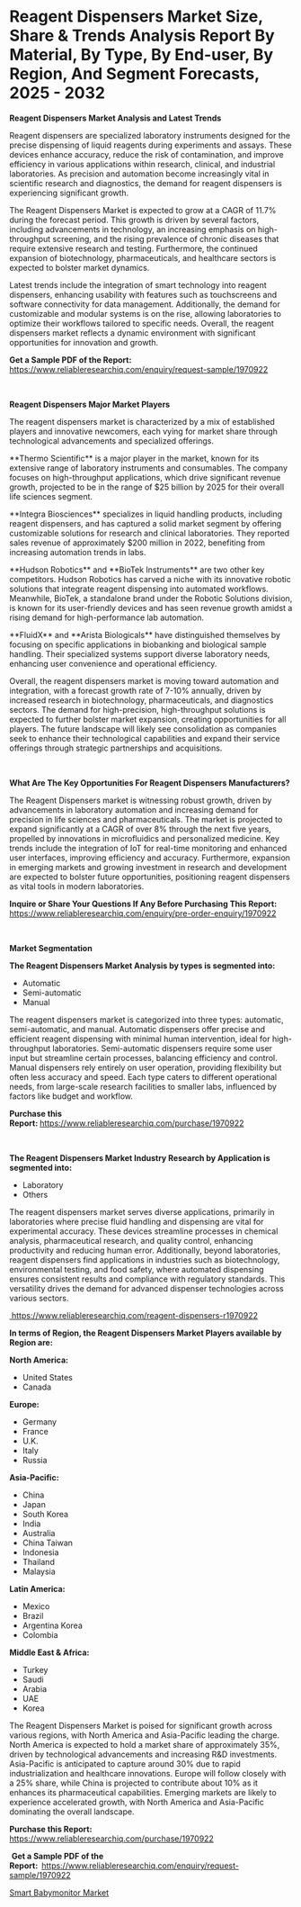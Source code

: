 <p><h1>Reagent Dispensers Market Size, Share & Trends Analysis Report By Material, By Type, By End-user, By Region, And Segment Forecasts, 2025 - 2032</h1></p><p><strong>Reagent Dispensers Market Analysis and Latest Trends</strong></p>
<p><p>Reagent dispensers are specialized laboratory instruments designed for the precise dispensing of liquid reagents during experiments and assays. These devices enhance accuracy, reduce the risk of contamination, and improve efficiency in various applications within research, clinical, and industrial laboratories. As precision and automation become increasingly vital in scientific research and diagnostics, the demand for reagent dispensers is experiencing significant growth. </p><p>The Reagent Dispensers Market is expected to grow at a CAGR of 11.7% during the forecast period. This growth is driven by several factors, including advancements in technology, an increasing emphasis on high-throughput screening, and the rising prevalence of chronic diseases that require extensive research and testing. Furthermore, the continued expansion of biotechnology, pharmaceuticals, and healthcare sectors is expected to bolster market dynamics. </p><p>Latest trends include the integration of smart technology into reagent dispensers, enhancing usability with features such as touchscreens and software connectivity for data management. Additionally, the demand for customizable and modular systems is on the rise, allowing laboratories to optimize their workflows tailored to specific needs. Overall, the reagent dispensers market reflects a dynamic environment with significant opportunities for innovation and growth.</p></p>
<p><strong>Get a Sample PDF of the Report:&nbsp;</strong> <a href="https://www.reliableresearchiq.com/enquiry/request-sample/1970922?utm_campaign=2797&utm_medium=2&utm_source=Github&utm_content=ia&utm_term=03032025&utm_id=reagent-dispensers">https://www.reliableresearchiq.com/enquiry/request-sample/1970922</a></p>
<p>&nbsp;</p>
<p><strong>Reagent Dispensers Major Market Players</strong></p>
<p><p>The reagent dispensers market is characterized by a mix of established players and innovative newcomers, each vying for market share through technological advancements and specialized offerings.</p><p>**Thermo Scientific** is a major player in the market, known for its extensive range of laboratory instruments and consumables. The company focuses on high-throughput applications, which drive significant revenue growth, projected to be in the range of $25 billion by 2025 for their overall life sciences segment.</p><p>**Integra Biosciences** specializes in liquid handling products, including reagent dispensers, and has captured a solid market segment by offering customizable solutions for research and clinical laboratories. They reported sales revenue of approximately $200 million in 2022, benefiting from increasing automation trends in labs.</p><p>**Hudson Robotics** and **BioTek Instruments** are two other key competitors. Hudson Robotics has carved a niche with its innovative robotic solutions that integrate reagent dispensing into automated workflows. Meanwhile, BioTek, a standalone brand under the Robotic Solutions division, is known for its user-friendly devices and has seen revenue growth amidst a rising demand for high-performance lab automation.</p><p>**FluidX** and **Arista Biologicals** have distinguished themselves by focusing on specific applications in biobanking and biological sample handling. Their specialized systems support diverse laboratory needs, enhancing user convenience and operational efficiency.</p><p>Overall, the reagent dispensers market is moving toward automation and integration, with a forecast growth rate of 7-10% annually, driven by increased research in biotechnology, pharmaceuticals, and diagnostics sectors. The demand for high-precision, high-throughput solutions is expected to further bolster market expansion, creating opportunities for all players. The future landscape will likely see consolidation as companies seek to enhance their technological capabilities and expand their service offerings through strategic partnerships and acquisitions.</p></p>
<p>&nbsp;</p>
<p><strong>What Are The Key Opportunities For Reagent Dispensers Manufacturers?</strong></p>
<p><p>The Reagent Dispensers market is witnessing robust growth, driven by advancements in laboratory automation and increasing demand for precision in life sciences and pharmaceuticals. The market is projected to expand significantly at a CAGR of over 8% through the next five years, propelled by innovations in microfluidics and personalized medicine. Key trends include the integration of IoT for real-time monitoring and enhanced user interfaces, improving efficiency and accuracy. Furthermore, expansion in emerging markets and growing investment in research and development are expected to bolster future opportunities, positioning reagent dispensers as vital tools in modern laboratories.</p></p>
<p><strong>Inquire or Share Your Questions If Any Before Purchasing This Report:</strong> <a href="https://www.reliableresearchiq.com/enquiry/pre-order-enquiry/1970922?utm_campaign=2797&utm_medium=2&utm_source=Github&utm_content=ia&utm_term=03032025&utm_id=reagent-dispensers">https://www.reliableresearchiq.com/enquiry/pre-order-enquiry/1970922</a></p>
<p>&nbsp;</p>
<p><strong>Market Segmentation</strong></p>
<p><strong>The Reagent Dispensers Market Analysis by types is segmented into:</strong></p>
<p><ul><li>Automatic</li><li>Semi-automatic</li><li>Manual</li></ul></p>
<p><p>The reagent dispensers market is categorized into three types: automatic, semi-automatic, and manual. Automatic dispensers offer precise and efficient reagent dispensing with minimal human intervention, ideal for high-throughput laboratories. Semi-automatic dispensers require some user input but streamline certain processes, balancing efficiency and control. Manual dispensers rely entirely on user operation, providing flexibility but often less accuracy and speed. Each type caters to different operational needs, from large-scale research facilities to smaller labs, influenced by factors like budget and workflow.</p></p>
<p><strong>Purchase this Report:&nbsp;</strong><a href="https://www.reliableresearchiq.com/purchase/1970922?utm_campaign=2797&utm_medium=2&utm_source=Github&utm_content=ia&utm_term=03032025&utm_id=reagent-dispensers">https://www.reliableresearchiq.com/purchase/1970922</a></p>
<p>&nbsp;</p>
<p><strong>The Reagent Dispensers Market Industry Research by Application is segmented into:</strong></p>
<p><ul><li>Laboratory</li><li>Others</li></ul></p>
<p><p>The reagent dispensers market serves diverse applications, primarily in laboratories where precise fluid handling and dispensing are vital for experimental accuracy. These devices streamline processes in chemical analysis, pharmaceutical research, and quality control, enhancing productivity and reducing human error. Additionally, beyond laboratories, reagent dispensers find applications in industries such as biotechnology, environmental testing, and food safety, where automated dispensing ensures consistent results and compliance with regulatory standards. This versatility drives the demand for advanced dispenser technologies across various sectors.</p></p>
<p><a href="https://www.reliableresearchiq.com/reagent-dispensers-r1970922?utm_campaign=2797&utm_medium=2&utm_source=Github&utm_content=ia&utm_term=03032025&utm_id=reagent-dispensers">&nbsp;https://www.reliableresearchiq.com/reagent-dispensers-r1970922</a></p>
<p><strong>In terms of Region, the Reagent Dispensers Market Players available by Region are:</strong></p>
<p>
    <p> <strong> North America: </strong>
        <ul>
            <li>United States</li>
            <li>Canada</li>
        </ul>
        </p> 
    <p> <strong> Europe: </strong>
        <ul>
            <li>Germany</li>
            <li>France</li>
            <li>U.K.</li>
            <li>Italy</li>
            <li>Russia</li>
        </ul>
        </p> 
    <p> <strong> Asia-Pacific: </strong>
        <ul>
            <li>China</li>
            <li>Japan</li>
            <li>South Korea</li>
            <li>India</li>
            <li>Australia</li>
            <li>China Taiwan</li>
            <li>Indonesia</li>
            <li>Thailand</li>
            <li>Malaysia</li>
        </ul>
        </p> 
    <p> <strong> Latin America: </strong>
        <ul>
            <li>Mexico</li>
            <li>Brazil</li>
            <li>Argentina Korea</li>
            <li>Colombia</li>
        </ul>
        </p> 
    <p> <strong> Middle East & Africa: </strong>
        <ul>
            <li>Turkey</li>
            <li>Saudi</li>
            <li>Arabia</li>
            <li>UAE</li>
            <li>Korea</li>
        </ul>
    </p>
    </p>
<p><p>The Reagent Dispensers Market is poised for significant growth across various regions, with North America and Asia-Pacific leading the charge. North America is expected to hold a market share of approximately 35%, driven by technological advancements and increasing R&D investments. Asia-Pacific is anticipated to capture around 30% due to rapid industrialization and healthcare innovations. Europe will follow closely with a 25% share, while China is projected to contribute about 10% as it enhances its pharmaceutical capabilities. Emerging markets are likely to experience accelerated growth, with North America and Asia-Pacific dominating the overall landscape.</p></p>
<p><strong>Purchase this Report: </strong><a href="https://www.reliableresearchiq.com/purchase/1970922?utm_campaign=2797&utm_medium=2&utm_source=Github&utm_content=ia&utm_term=03032025&utm_id=reagent-dispensers">https://www.reliableresearchiq.com/purchase/1970922</a></p>
<p>&nbsp;<strong>Get a Sample PDF of the Report:&nbsp;&nbsp;</strong><a href="https://www.reliableresearchiq.com/enquiry/request-sample/1970922?utm_campaign=2797&utm_medium=2&utm_source=Github&utm_content=ia&utm_term=03032025&utm_id=reagent-dispensers">https://www.reliableresearchiq.com/enquiry/request-sample/1970922</a></p>
<p><strong></strong></p>
<p><p><a href="https://github.com/merkinedry7b/Market-Research-Report-List-1/blob/main/smart-babymonitor-market.md?utm_campaign=2797&utm_medium=2&utm_source=Github&utm_content=ia&utm_term=03032025&utm_id=reagent-dispensers">Smart Babymonitor Market</a></p></p>